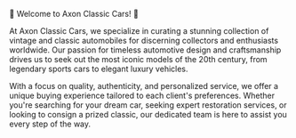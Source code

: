 🚗 Welcome to Axon Classic Cars! 🚗

At Axon Classic Cars, we specialize in curating a stunning collection of vintage and classic automobiles for discerning collectors and enthusiasts worldwide. Our passion for timeless automotive design and craftsmanship drives us to seek out the most iconic models of the 20th century, from legendary sports cars to elegant luxury vehicles.

With a focus on quality, authenticity, and personalized service, we offer a unique buying experience tailored to each client's preferences. Whether you're searching for your dream car, seeking expert restoration services, or looking to consign a prized classic, our dedicated team is here to assist you every step of the way.


